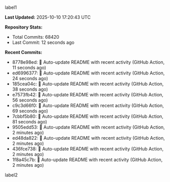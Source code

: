 
label1 
<!-- ACTIVITY_START -->
**Last Updated:** 2025-10-10 17:20:43 UTC

**Repository Stats:**
- Total Commits: 68420
- Last Commit: 12 seconds ago

**Recent Commits:**
- 8778e98ed: 🤖 Auto-update README with recent activity (GitHub Action, 11 seconds ago)
- ed6996377: 🤖 Auto-update README with recent activity (GitHub Action, 24 seconds ago)
- 185cea04c: 🤖 Auto-update README with recent activity (GitHub Action, 38 seconds ago)
- e7573fb42: 🤖 Auto-update README with recent activity (GitHub Action, 56 seconds ago)
- c9c3d66f0: 🤖 Auto-update README with recent activity (GitHub Action, 69 seconds ago)
- 7cbbf5b80: 🤖 Auto-update README with recent activity (GitHub Action, 81 seconds ago)
- 9505edd53: 🤖 Auto-update README with recent activity (GitHub Action, 2 minutes ago)
- ed48da822: 🤖 Auto-update README with recent activity (GitHub Action, 2 minutes ago)
- 436fce738: 🤖 Auto-update README with recent activity (GitHub Action, 2 minutes ago)
- 1f8a45c7b: 🤖 Auto-update README with recent activity (GitHub Action, 2 minutes ago)
<!-- ACTIVITY_END -->

label2
